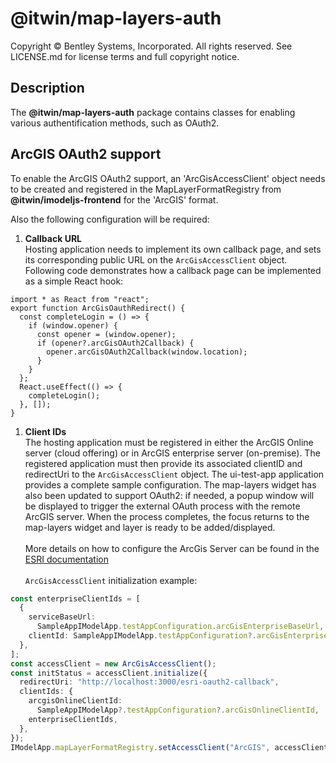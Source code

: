 # @itwin/map-layers-auth

Copyright © Bentley Systems, Incorporated. All rights reserved. See LICENSE.md for license terms and full copyright notice.

## Description

The **@itwin/map-layers-auth** package contains classes for enabling various authentification methods, such as OAuth2.

## ArcGIS OAuth2 support

To enable the ArcGIS OAuth2 support, an 'ArcGisAccessClient' object needs to be created and registered in the MapLayerFormatRegistry from **@itwin/imodeljs-frontend** for the 'ArcGIS' format.

Also the following configuration will be required:

1. **Callback URL**\
   Hosting application needs to implement its own callback page, and sets its corresponding public URL on the `ArcGisAccessClient` object.\
   Following code demonstrates how a callback page can be implemented as a simple React hook:

```
import * as React from "react";
export function ArcGisOauthRedirect() {
  const completeLogin = () => {
    if (window.opener) {
      const opener = (window.opener);
      if (opener?.arcGisOAuth2Callback) {
        opener.arcGisOAuth2Callback(window.location);
      }
    }
  };
  React.useEffect(() => {
    completeLogin();
  }, []);
}
```

1. **Client IDs**\
   The hosting application must be registered in either the ArcGIS Online server (cloud offering) or in ArcGIS enterprise server (on-premise). The registered application must then provide its associated clientID and redirectUri to the `ArcGisAccessClient` object. The ui-test-app application provides a complete sample configuration.
   The map-layers widget has also been updated to support OAuth2: if needed, a popup window will be displayed to trigger the external OAuth process with the remote ArcGIS server. When the process completes, the focus returns to the map-layers widget and layer is ready to be added/displayed.\
   \
   More details on how to configure the ArcGis Server can be found in the [ESRI documentation](https://developers.arcgis.com/documentation/mapping-apis-and-services/security/tutorials/register-your-application/)\
   \
   `ArcGisAccessClient` initialization example:

```ts
const enterpriseClientIds = [
  {
    serviceBaseUrl:
      SampleAppIModelApp.testAppConfiguration.arcGisEnterpriseBaseUrl,
    clientId: SampleAppIModelApp.testAppConfiguration?.arcGisEnterpriseClientId,
  },
];
const accessClient = new ArcGisAccessClient();
const initStatus = accessClient.initialize({
  redirectUri: "http://localhost:3000/esri-oauth2-callback",
  clientIds: {
    arcgisOnlineClientId:
      SampleAppIModelApp?.testAppConfiguration?.arcGisOnlineClientId,
    enterpriseClientIds,
  },
});
IModelApp.mapLayerFormatRegistry.setAccessClient("ArcGIS", accessClient);
```
